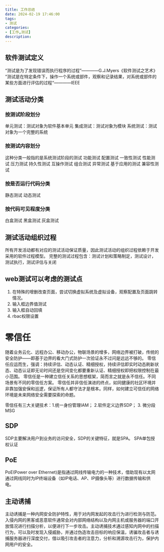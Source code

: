 ```yaml
---
title: 工作总结
date: 2024-02-19 17:46:00
tags:
- 测试
categories:
- [工作,测试]
description: 
---
```

## 软件测试定义
“测试是为了发现错误而执行程序的过程”————G.J.Myers《软件测试之艺术》
“测试是在特定条件下，操作一个系统或部件，观察和记录结果，对系统或部件的某些方面进行评估的过程“————IEEE

## 测试活动分类
### 按测试阶段划分
单元测试：测试对象为软件基本单元
集成测试：测试对象为模块
系统测试：测试对象为一个完整的系统
### 按测试内容划分
这种分类一般指的是系统测试阶段的测试
功能测试
配置测试
一致性测试
性能测试
压力测试
持久性测试
互操作测试
组合测试
异常测试
基于应用的测试
兼容性测试
### 按是否运行代码分类
静态测试
动态测试
### 按代码可见程度分类
白盒测试
黑盒测试
灰盒测试

## 测试活动组织过程
所有开发活动都有对应的测试活动保证质量，因此测试活动的组织过程依赖于开发采用的软件过程模型。
完整的测试过程包含：测试计划和策略制定，测试设计，测试执行，测试评估与关闭


## web测试可以考虑的测试点
1. 在特殊的增删改查页面，尝试切换虚拟系统及虚拟设备，观察配置及页面跳转情况。
2. 输入框边界值测试
3. 输入框自动回填
4. rbac权限设置

# 零信任
随着业务云化、远程办公、移动办公，物联场景的增多，网络边界被打破，传统的安全防护——即基于边界的看大门式防护一次验证永不过问是远远不够的。
零信任应运而生，强调：持续评估、动态认证、精细授权，持续评估即实时动态刷新状态、动态认证即无论时间还是空间变化都要重新认证、精细授权即把权限控制在最小范围。
零信任是一种建立信任关系的思想框架，简而言之就是永不信任。不同场景有不同的零信任方案。
零信任并非信任演进的终点，如同健康的社区环境并非靠加强安保和巡逻，保证所有人都守法才是根本。同样，如何建立可信任的网络环境是未来网络安全需要探索的命题。

零信任有三大关键技术：1.统一身份管理IAM； 2.软件定义边界SDP； 3. 微分段MSG

## SDP
SDP主要解决用户到业务的访问安全，SDP的关键特征，就是SPA。
SPA单包授权认证

## PoE
PoE(Power over Ethernet)是指通过网线传输电力的一种技术，借助现有以太网通过网线同时为IP终端设备（如IP电话、AP、IP摄像头等）进行数据传输和供电。

## 主动诱捕
主动诱捕是一种内网安全防护特性，用于对内网发起的攻击行为进行检测与防范。入侵内网的黑客或恶意软件通常会对内部网络结构以及内网主机或服务器的端口开放情况进行扫描分析，以便进行下一步攻击。主动诱捕技术通过感知内网中的扫描行为，可以及时发现入侵威胁，并通过伪造攻击目标的响应保温，诱骗攻击者与诱捕服务器进行深度交付，借以吸引攻击者的注意力，分析和溯源攻击行为，保护内网用户的安全。
